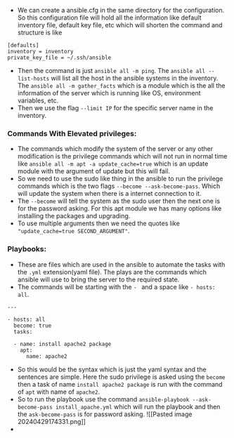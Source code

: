 - We can create a ansible.cfg in the same directory for the configuration. So this configuration file will hold all the information like default inventory file, default key file, etc which will shorten the command and structure is like 
```
[defaults]
inventory = inventory
private_key_file = ~/.ssh/ansible
```
- Then the command is just `ansible all -m ping`. The `ansible all --list-hosts` will list all the host in the ansible systems in the inventory. The `ansible all -m gather_facts` which is a module which is the all the information of the server which is running like OS, environment variables, etc.
- Then we use the flag `--limit IP` for the specific server name in the inventory. 
### Commands With Elevated privileges:
- The commands which modify the system of the server or any other modification is the privilege commands which will not run in normal time like `ansible all -m apt -a update_cache=true` which is an update module with the argument of update but this will fail.
- So we need to use the sudo like thing in the ansible to run the privilege commands which is the two flags `--become --ask-become-pass`. Which will update the system when there is a internet connection to it.
- The `--become` will tell the system as the sudo user then the next one is for the password asking. For this apt module we has many options like installing the packages and upgrading.
- To use multiple arguments then we need the quotes like `"update_cache=true SECOND_ARGUMENT"`. 
### Playbooks:
- These are files which are used in the ansible to automate the tasks with the `.yml` extension(yaml file). The plays are the commands which ansible will use to bring the server to the required state.
- The commands will be starting with the `- ` and a space like `- hosts: all`. 
```
---

- hosts: all
  become: true
  tasks:

  - name: install apache2 package
    apt: 
      name: apache2
```
- So this would be the syntax which is just the yaml syntax and the sentences are simple. Here the sudo privilege is asked using the `become` then a task of name `install apache2 package` is run with the command of `apt` with name of `apache2`.
- So to run the playbook use the command `ansible-playbook --ask-become-pass install_apache.yml` which will run the playbook and then the `ask-become-pass` is for password asking.
![[Pasted image 20240429174331.png]]
- 